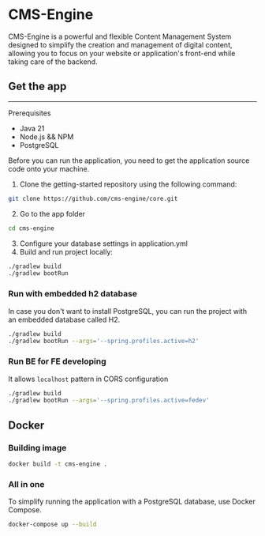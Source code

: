 # CMS-Engine

CMS-Engine is a powerful and flexible Content Management System designed to simplify the creation and management of
digital content, allowing you to focus on your website or application's front-end while taking care of the backend.

## Get the app

____
Prerequisites

- Java 21
- Node.js && NPM
- PostgreSQL

Before you can run the application, you need to get the application source code onto your machine.

1. Clone the getting-started repository using the following command:

```bash
git clone https://github.com/cms-engine/core.git
```

2. Go to the app folder

```bash
cd cms-engine
```

3. Configure your database settings in application.yml
4. Build and run project locally:

```bash
./gradlew build
./gradlew bootRun
```

### Run with embedded h2 database

In case you don't want to install PostgreSQL, you can run the project with an embedded database called H2.

```bash
./gradlew build
./gradlew bootRun --args='--spring.profiles.active=h2'
```

### Run BE for FE developing

It allows `localhost` pattern in CORS configuration

```bash
./gradlew build
./gradlew bootRun --args='--spring.profiles.active=fedev'
```

## Docker

### Building image

```bash
docker build -t cms-engine .
```

### All in one

To simplify running the application with a PostgreSQL database, use Docker Compose.

```bash
docker-compose up --build
```
